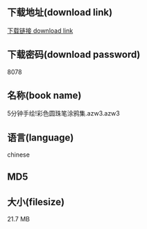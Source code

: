 ## 下载地址(download link)
[下载链接 download link](https://voluble-croquembouche-d321dc.netlify.app/?s=5%E5%88%86%E9%92%9F%E6%89%8B%E7%BB%98%21%E5%BD%A9%E8%89%B2%E5%9C%86%E7%8F%A0%E7%AC%94%E6%B6%82%E9%B8%A6%E9%9B%86.azw3)

## 下载密码(download password)
8078

## 名称(book name)
5分钟手绘!彩色圆珠笔涂鸦集.azw3.azw3

## 语言(language)
chinese

## MD5


## 大小(filesize)
21.7 MB
